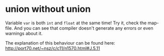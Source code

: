 # union without union

Variable `var` is both `int` and `float` at the same time! Try it, check the map-file. And you can see that compiler doesn't generate any errors or even warnings about it.

The explanation of this behaviour can be found here: http://port70.net/~nsz/c/c11/n1570.html#J.5.11